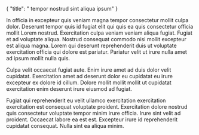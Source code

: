 {
  "title": " tempor nostrud sint aliqua ipsum"
}

In officia in excepteur quis veniam magna tempor consectetur mollit culpa dolor. Deserunt tempor quis id fugiat elit qui quis ea quis consectetur officia mollit Lorem nostrud. Exercitation culpa veniam veniam aliqua fugiat. Fugiat et ad voluptate aliqua. Nostrud consequat commodo nisi mollit excepteur est aliqua magna. Lorem qui deserunt reprehenderit duis ut voluptate exercitation officia qui dolore est pariatur. Pariatur velit ut irure nulla amet ad ipsum mollit nulla quis.

Culpa velit occaecat fugiat aute. Enim irure amet ad duis dolor velit cupidatat. Exercitation amet ad deserunt dolor eu cupidatat eu irure excepteur ex dolore id cillum. Dolore mollit mollit mollit ut cupidatat exercitation enim deserunt irure eiusmod ad fugiat.

Fugiat qui reprehenderit eu velit ullamco exercitation exercitation exercitation est consequat voluptate proident. Exercitation dolore nostrud quis consectetur voluptate tempor minim irure officia. Irure sint velit ad proident. Occaecat labore ea est est. Excepteur irure id reprehenderit cupidatat consequat. Nulla sint ea aliqua minim.
